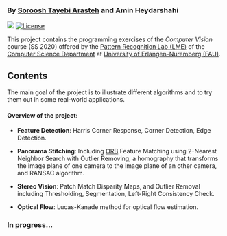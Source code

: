 

### By [Soroosh Tayebi Arasteh](https://github.com/tayebiarasteh) and Amin Heydarshahi

[![](https://img.shields.io/badge/contributions-welcome-brightgreen.svg?style=flat)](https://github.com/starasteh/cv_course/pulls)
[![License](https://img.shields.io/badge/License-Apache%202.0-blue.svg)](https://opensource.org/licenses/Apache-2.0)

This project contains the programming exercises of the *Computer Vision* course (SS 2020) offered by the [Pattern Recognition Lab (LME)](https://lme.tf.fau.de/) of the [Computer Science Department](https://www.informatik.uni-erlangen.de/) at [University of Erlangen-Nuremberg (FAU)](https://www.fau.eu/).

## Contents

The main goal of the project is to illustrate different algorithms and to try them out in some real-world applications.

#### Overview of the project:

- **Feature Detection**: Harris Corner Response, Corner Detection, Edge Detection.

- **Panorama Stitching**: Including [ORB](http://www.willowgarage.com/sites/default/files/orb_final.pdf) Feature Matching using 2-Nearest Neighbor Search with Outlier Removing, a homography that transforms the image plane of one camera
to the image plane of an other camera, and RANSAC algorithm.

- **Stereo Vision**: Patch Match Disparity Maps, and Outlier Removal including Thresholding, Segmentation, Left-Right Consistency Check.

- **Optical Flow**: Lucas-Kanade method for optical flow estimation.

### In progress...

